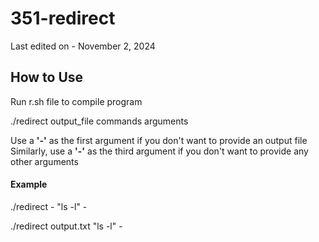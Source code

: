 # 351-redirect
Last edited on - November 2, 2024

## How to Use
Run r.sh file to compile program

./redirect output_file commands arguments

Use a __'-'__ as the first argument if you don't want to provide an output file <Enter>
Similarly, use a __'-'__ as the third argument if you don't want to provide any other arguments

#### Example
./redirect - "ls -l" -

./redirect output.txt "ls -l" -
